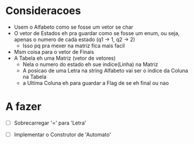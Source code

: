 
# Consideracoes

- Usem o Alfabeto como se fosse um vetor se char
- O vetor de Estados eh pra guardar como se fosse um enum, ou seja, apenas o numero de cada estado (q1 -> 1, q2 -> 2)
    - Isso pq pra mexer na matriz fica mais facil
- Msm coisa para o vetor de Finais
- A Tabela eh uma Matriz (vetor de vetores)
    - Nela o numero do estado eh sue indice(Linha) na Matriz
    - A posicao de uma Letra na string Alfabeto vai ser o indice da Coluna na Tabela
    - a Ultima Coluna eh para guardar a Flag de se eh final ou nao


# A fazer

-[ ] Sobrecarregar '=' para 'Letra'
-[ ] Implementar o Construtor de 'Automato'


